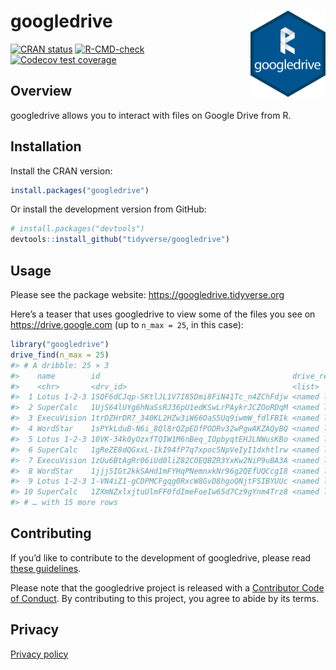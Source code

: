 
<!-- README.md is generated from README.Rmd. Please edit that file -->

# googledrive <a href="https://googledrive.tidyverse.org"><img src="man/figures/logo.png" align="right" height="138" /></a>

<!-- badges: start -->

[![CRAN
status](https://www.r-pkg.org/badges/version/googledrive)](https://CRAN.R-project.org/package=googledrive)
[![R-CMD-check](https://github.com/tidyverse/googledrive/actions/workflows/R-CMD-check.yaml/badge.svg)](https://github.com/tidyverse/googledrive/actions/workflows/R-CMD-check.yaml)
[![Codecov test
coverage](https://codecov.io/gh/tidyverse/googledrive/branch/main/graph/badge.svg)](https://app.codecov.io/gh/tidyverse/googledrive?branch=main)
<!-- badges: end -->

## Overview

googledrive allows you to interact with files on Google Drive from R.

## Installation

Install the CRAN version:

``` r
install.packages("googledrive")
```

Or install the development version from GitHub:

``` r
# install.packages("devtools")
devtools::install_github("tidyverse/googledrive")
```

## Usage

Please see the package website: <https://googledrive.tidyverse.org>

Here’s a teaser that uses googledrive to view some of the files you see
on <https://drive.google.com> (up to `n_max = 25`, in this case):

``` r
library("googledrive")
drive_find(n_max = 25)
#> # A dribble: 25 × 3
#>    name        id                                           drive_resource   
#>    <chr>       <drv_id>                                     <list>           
#>  1 Lotus 1-2-3 1SQF6dCJqp-SKtlJL1V7I85Dmi8FiN41Tc_n4ZChFdjw <named list [36]>
#>  2 SuperCalc   1UjS64lUYg6hNaSsRJ36pU1edKSwLrPAykrJCZOoRDqM <named list [36]>
#>  3 ExecuVision 1trDZHrDR7_340KL2HZw3iW66OaS5Uq9iwmW_fdlFBIk <named list [37]>
#>  4 WordStar    1sPYkLduB-N6i_8Ql8rQZpEDfPODRv32wPgwAKZAQyBQ <named list [36]>
#>  5 Lotus 1-2-3 10VK-34k0yOzxfTQIW1M6nBeq_IOpbyqtEHJLNWusKBo <named list [36]>
#>  6 SuperCalc   1gReZE8dQGxxL-IkI94fP7q7xpoc5NpVeIyI1dxhtlrw <named list [36]>
#>  7 ExecuVision 1zUu6BtAgRr06iUd0liZ82COEQBZR3YxKw2NiP9uBA3A <named list [37]>
#>  8 WordStar    1jjj5IGt2kkSAHd1mFYHqPNemnxkNr96g2QEfUQCcgI8 <named list [36]>
#>  9 Lotus 1-2-3 1-VN4iZ1-gCDPMCFgqg0RxcW8GvD8hgoQNjtFSIBYUUc <named list [36]>
#> 10 SuperCalc   1ZXmNZxlxjtuUlmFF0fdImeFoeIw65d7Cz9gYnm4Trz8 <named list [36]>
#> # … with 15 more rows
```

## Contributing

If you’d like to contribute to the development of googledrive, please
read [these
guidelines](https://googledrive.tidyverse.org/CONTRIBUTING.html).

Please note that the googledrive project is released with a [Contributor
Code of
Conduct](https://googledrive.tidyverse.org/CODE_OF_CONDUCT.html). By
contributing to this project, you agree to abide by its terms.

## Privacy

[Privacy policy](https://www.tidyverse.org/google_privacy_policy)

